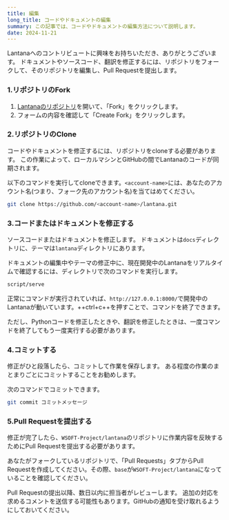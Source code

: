 ```yaml
---
title: 編集
long_title: コードやドキュメントの編集
summary: この記事では、コードやドキュメントの編集方法について説明します。
date: 2024-11-21
---
```


Lantanaへのコントリビュートに興味をお持ちいただき、ありがとうございます。
ドキュメントやソースコード、翻訳を修正するには、リポジトリをフォークして、そのリポジトリを編集し、Pull Requestを提出します。

### 1.リポジトリのFork

1. [Lantanaのリポジトリ](https://github.com/WSOFT-Project/lantana)を開いて、「Fork」をクリックします。
2. フォームの内容を確認して「Create Fork」をクリックします。

### 2.リポジトリのClone
コードやドキュメントを修正するには、リポジトリをcloneする必要があります。
この作業によって、ローカルマシンとGitHubの間でLantanaのコードが同期されます。

以下のコマンドを実行してcloneできます。`<account-name>`には、あなたのアカウント名(つまり、フォーク先のアカウント名)を当てはめてください。

```sh
git clone https://github.com/<account-name>/lantana.git
```

### 3.コードまたはドキュメントを修正する
ソースコードまたはドキュメントを修正します。
ドキュメントは`docs`ディレクトリに、テーマは`lantana`ディレクトリにあります。

ドキュメントの編集中やテーマの修正中に、現在開発中のLantanaをリアルタイムで確認するには、ディレクトリで次のコマンドを実行します。

```sh
script/serve
```

正常にコマンドが実行されていれば、`http://127.0.0.1:8000/`で開発中のLantanaが動いています。++ctrl+c++を押すことで、コマンドを終了できます。

ただし、Pythonコードを修正したときや、翻訳を修正したときは、一度コマンドを終了してもう一度実行する必要があります。

### 4.コミットする
修正がひと段落したら、コミットして作業を保存します。
ある程度の作業のまとまりごとにコミットすることをお勧めします。

次のコマンドでコミットできます。

```sh
git commit コミットメッセージ
```

### 5.Pull Requestを提出する
修正が完了したら、`WSOFT-Project/lantana`のリポジトリに作業内容を反映するためにPull Requestを提出する必要があります。

あなたがフォークしているリポジトリで、「Pull Requests」タブからPull Requestを作成してください。その際、`base`が`WSOFT-Project/lantana`になっていることを確認してください。

Pull Requestの提出以降、数日以内に担当者がレビューします。
追加の対応を求めるコメントを送信する可能性もあります。GitHubの通知を受け取れるようにしておいてください。
